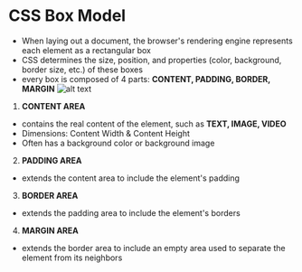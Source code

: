 # **CSS Box Model**
- When laying out a document, the browser's rendering engine represents each element as a rectangular box
- CSS determines the size, position, and properties (color, background, border size, etc.) of these boxes
- every box is composed of 4 parts: **CONTENT, PADDING, BORDER, MARGIN**
![alt text](https://developer.mozilla.org/en-US/docs/Web/CSS/CSS_Box_Model/Introduction_to_the_CSS_box_model/boxmodel-(3).png)
1. **CONTENT AREA**
- contains the real content of the element, such as **TEXT, IMAGE, VIDEO**
- Dimensions: Content Width & Content Height
- Often has a background color or background image
2. **PADDING AREA**
- extends the content area to include the element's padding
3. **BORDER AREA**
- extends the padding area to include the element's borders
4. **MARGIN AREA**
- extends the border area to include an empty area used to separate the element from its neighbors